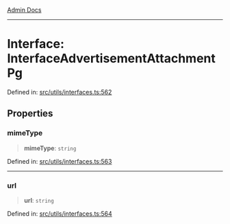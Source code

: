 [Admin Docs](/)

***

# Interface: InterfaceAdvertisementAttachmentPg

Defined in: [src/utils/interfaces.ts:562](https://github.com/PalisadoesFoundation/talawa-admin/blob/main/src/utils/interfaces.ts#L562)

## Properties

### mimeType

> **mimeType**: `string`

Defined in: [src/utils/interfaces.ts:563](https://github.com/PalisadoesFoundation/talawa-admin/blob/main/src/utils/interfaces.ts#L563)

***

### url

> **url**: `string`

Defined in: [src/utils/interfaces.ts:564](https://github.com/PalisadoesFoundation/talawa-admin/blob/main/src/utils/interfaces.ts#L564)
